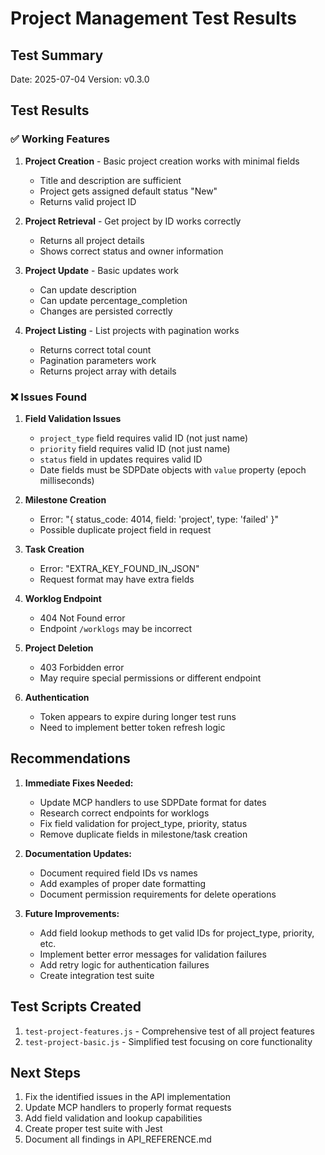 # Project Management Test Results

## Test Summary
Date: 2025-07-04
Version: v0.3.0

## Test Results

### ✅ Working Features

1. **Project Creation** - Basic project creation works with minimal fields
   - Title and description are sufficient
   - Project gets assigned default status "New"
   - Returns valid project ID

2. **Project Retrieval** - Get project by ID works correctly
   - Returns all project details
   - Shows correct status and owner information

3. **Project Update** - Basic updates work
   - Can update description
   - Can update percentage_completion
   - Changes are persisted correctly

4. **Project Listing** - List projects with pagination works
   - Returns correct total count
   - Pagination parameters work
   - Returns project array with details

### ❌ Issues Found

1. **Field Validation Issues**
   - `project_type` field requires valid ID (not just name)
   - `priority` field requires valid ID (not just name)
   - `status` field in updates requires valid ID
   - Date fields must be SDPDate objects with `value` property (epoch milliseconds)

2. **Milestone Creation**
   - Error: "{ status_code: 4014, field: 'project', type: 'failed' }"
   - Possible duplicate project field in request

3. **Task Creation**
   - Error: "EXTRA_KEY_FOUND_IN_JSON"
   - Request format may have extra fields

4. **Worklog Endpoint**
   - 404 Not Found error
   - Endpoint `/worklogs` may be incorrect

5. **Project Deletion**
   - 403 Forbidden error
   - May require special permissions or different endpoint

6. **Authentication**
   - Token appears to expire during longer test runs
   - Need to implement better token refresh logic

## Recommendations

1. **Immediate Fixes Needed:**
   - Update MCP handlers to use SDPDate format for dates
   - Research correct endpoints for worklogs
   - Fix field validation for project_type, priority, status
   - Remove duplicate fields in milestone/task creation

2. **Documentation Updates:**
   - Document required field IDs vs names
   - Add examples of proper date formatting
   - Document permission requirements for delete operations

3. **Future Improvements:**
   - Add field lookup methods to get valid IDs for project_type, priority, etc.
   - Implement better error messages for validation failures
   - Add retry logic for authentication failures
   - Create integration test suite

## Test Scripts Created

1. `test-project-features.js` - Comprehensive test of all project features
2. `test-project-basic.js` - Simplified test focusing on core functionality

## Next Steps

1. Fix the identified issues in the API implementation
2. Update MCP handlers to properly format requests
3. Add field validation and lookup capabilities
4. Create proper test suite with Jest
5. Document all findings in API_REFERENCE.md